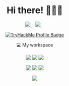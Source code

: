 <h1 align='center'>
  Hi there! 👋👨‍💻
</h1>

<p align='center'>
  
</p>



<p align='center'>
  
  <a href="https://www.linkedin.com/in/thomas0111/" target="_blank">
    <img src="https://img.shields.io/badge/linkedin-%230077B5.svg?&style=for-the-badge&logo=linkedin&logoColor=white" />
  </a>&nbsp;&nbsp;
  <a href="https://instagram.com/mkaa" target="_blank">
    <img src="https://img.shields.io/badge/instagram-%23E4405F.svg?&style=for-the-badge&logo=instagram&logoColor=white" />        
  </a>&nbsp;&nbsp;
  
</p>

<p align='center'>
  <a href="https://tryhackme.com/p/thomasbad" target="_blank">
    <img src="https://tryhackme-badges.s3.amazonaws.com/thomasbad.png" alt="TryHackMe Profile Badge">
  </a>
</p>

<p align='center'>
  💻 My workspace<br/><br/>
  <img src="https://img.shields.io/badge/windows-%230078D6.svg?&style=for-the-badge&logo=windows&logoColor=white" />
  <img src="https://img.shields.io/badge/mac%20os-000000?style=for-the-badge&logo=apple&logoColor=white" />
  <img src="https://img.shields.io/badge/Kali_Linux-557C94?style=for-the-badge&logo=kali-linux&logoColor=white" />
</p>
<p align='center'>
  <img src="https://img.shields.io/badge/Ubuntu-E95420?style=for-the-badge&logo=ubuntu&logoColor=white" />
  <img src="https://img.shields.io/badge/GitHub-100000?style=for-the-badge&logo=github&logoColor=white" />
  <img src="https://img.shields.io/badge/lenovo%20laptop-E2231A?style=for-the-badge&logo=lenovo&logoColor=white" />
</p>

<p align='center'>
<img src="https://github-readme-stats.vercel.app/api/top-langs/?username=thomasbad&layout=compact&langs_count=10" />
</p>

<!--
**thomasbad/thomasbad** is a ✨ _special_ ✨ repository because its `README.md` (this file) appears on your GitHub profile.

Here are some ideas to get you started:

- 🔭 I’m currently working on ...
- 🌱 I’m currently learning ...
- 👯 I’m looking to collaborate on ...
- 🤔 I’m looking for help with ...
- 💬 Ask me about ...
- 📫 How to reach me: ...
- 😄 Pronouns: ...
- ⚡ Fun fact: ...
-->
